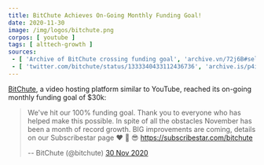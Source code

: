```yaml
---
title: BitChute Achieves On-Going Monthly Funding Goal!
date: 2020-11-30
image: /img/logos/bitchute.png
corpos: [ youtube ]
tags: [ alttech-growth ]
sources:
 - [ 'Archive of BitChute crossing funding goal', 'archive.vn/72j6B#selection-787.0-795.9' ]
 - [ 'twitter.com/bitchute/status/1333340433112436736', 'archive.is/p4imK' ]
---
```


[BitChute](/alttech/bitchute/), a video hosting platform similar to YouTube,
reached its on-going monthly funding goal of $30k:

> We've hit our 100% funding goal. Thank you to everyone who has helped make
> this possible. In spite of all the obstacles November has been a month of
> record growth. BIG improvements are coming, details on our Subscribestar page
> :heart: :rocket: :sunglasses:
> https://subscribestar.com/bitchute
>
> -- BitChute (@bitchute) [30 Nov 2020](https://archive.is/p4imK)

